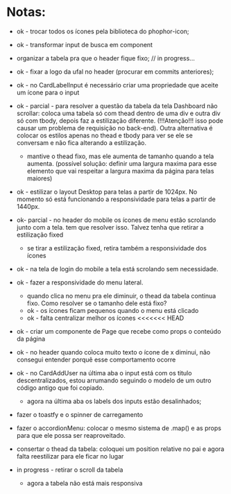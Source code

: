 # Notas:

- ok - trocar todos os ícones pela biblioteca do phophor-icon;
- ok - transformar input de busca em component
- organizar a tabela pra que o header fique fixo; // in progress...
- ok - fixar a logo da ufal no header (procurar em commits anteriores);
- ok - no CardLabelInput é necessário criar uma propriedade que aceite um ícone para o input
- ok -  parcial - para resolver a questão da tabela da tela Dashboard não scrollar:
coloca uma tabela só com thead dentro de uma div e outra div só com tbody, depois faz a estilização diferente. (!!!Atenção!!! isso pode causar um problema de requisição no back-end). Outra alternativa é colocar os estilos apenas no thead e tbody para ver se ele se conversam e não fica alterando a estilização.
  - mantive o thead fixo, mas ele aumenta de tamanho quando a tela aumenta. (possível solução: definir uma largura maxima para esse elemento que vai respeitar a largura maxima da página para telas maiores)
- ok - estilizar o layout Desktop para telas a partir de 1024px. No momento só está funcionando a responsividade para telas a partir de 1440px.
- ok- parcial - no header do mobile os ícones de menu estão scrolando junto com a tela. tem que resolver isso. Talvez tenha que retirar a estilização fixed
  - se tirar a estilização fixed, retira também a responsividade dos ícones
- ok - na tela de login do mobile a tela está scrolando sem necessidade.
- ok - fazer a responsividade do menu lateral.
  - quando clica no menu pra ele diminuir, o thead da tabela continua fixo. Como resolver se o tamanho dele está fixo?
  - ok - os ícones ficam pequenos quando o menu está clicado
  - ok - falta centralizar melhor os ícones
<<<<<<< HEAD
- ok - criar um componente de Page que recebe como props o conteúdo da página
- ok - no header quando coloca muito texto o ícone de x diminui, não consegui entender porquê esse comportamento ocorre
- ok - no CardAddUser  na última aba o input está com os titulo descentralizados, estou arrumando seguindo o modelo de um outro código antigo que foi copiado.
  - agora na última aba os labels dos inputs estão desalinhados;

- fazer o toastfy e o spinner de carregamento

- fazer o accordionMenu: colocar o mesmo sistema de .map() e as props para que ele possa ser reaproveitado.

- consertar o thead da tabela: coloquei um position relative no pai e agora falta reestilizar para ele ficar no lugar 
- in progress - retirar o scroll da tabela
  - agora a tabela não está mais responsiva

